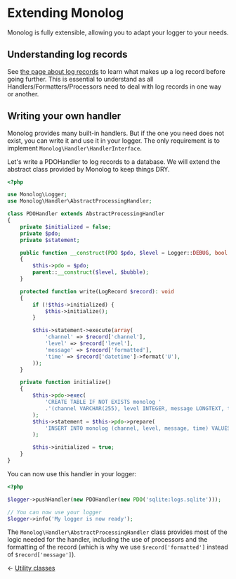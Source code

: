 # Extending Monolog

Monolog is fully extensible, allowing you to adapt your logger to your needs.

## Understanding log records

See [the page about log records](message-structure.md) to learn what makes up
a log record before going further. This is essential to understand as all
Handlers/Formatters/Processors need to deal with log records in one way or
another.

## Writing your own handler

Monolog provides many built-in handlers. But if the one you need does not
exist, you can write it and use it in your logger. The only requirement is
to implement `Monolog\Handler\HandlerInterface`.

Let's write a PDOHandler to log records to a database. We will extend the
abstract class provided by Monolog to keep things DRY.

```php
<?php

use Monolog\Logger;
use Monolog\Handler\AbstractProcessingHandler;

class PDOHandler extends AbstractProcessingHandler
{
    private $initialized = false;
    private $pdo;
    private $statement;

    public function __construct(PDO $pdo, $level = Logger::DEBUG, bool $bubble = true)
    {
        $this->pdo = $pdo;
        parent::__construct($level, $bubble);
    }

    protected function write(LogRecord $record): void
    {
        if (!$this->initialized) {
            $this->initialize();
        }

        $this->statement->execute(array(
            'channel' => $record['channel'],
            'level' => $record['level'],
            'message' => $record['formatted'],
            'time' => $record['datetime']->format('U'),
        ));
    }

    private function initialize()
    {
        $this->pdo->exec(
            'CREATE TABLE IF NOT EXISTS monolog '
            .'(channel VARCHAR(255), level INTEGER, message LONGTEXT, time INTEGER UNSIGNED)'
        );
        $this->statement = $this->pdo->prepare(
            'INSERT INTO monolog (channel, level, message, time) VALUES (:channel, :level, :message, :time)'
        );

        $this->initialized = true;
    }
}
```

You can now use this handler in your logger:

```php
<?php

$logger->pushHandler(new PDOHandler(new PDO('sqlite:logs.sqlite')));

// You can now use your logger
$logger->info('My logger is now ready');
```

The `Monolog\Handler\AbstractProcessingHandler` class provides most of the
logic needed for the handler, including the use of processors and the formatting
of the record (which is why we use ``$record['formatted']`` instead of ``$record['message']``).

&larr; [Utility classes](03-utilities.md)
